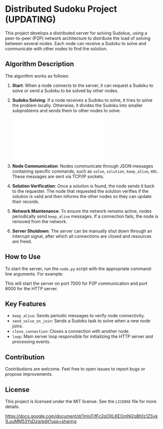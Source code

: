 # Distributed Sudoku Project (UPDATING)

This project develops a distributed server for solving Sudokus, using a peer-to-peer (P2P) network architecture to distribute the load of solving between several nodes. Each node can receive a Sudoku to solve and communicate with other nodes to find the solution.

## Algorithm Description

The algorithm works as follows:

1. **Start**: When a node connects to the server, it can request a Sudoku to solve or send a Sudoku to be solved by other nodes.

2. **Sudoku Solving**: If a node receives a Sudoku to solve, it tries to solve the problem locally. Otherwise, it divides the Sudoku into smaller subproblems and sends them to other nodes to solve.
  ![Flow image](./flow.pdf)
3. **Node Communication**: Nodes communicate through JSON messages containing specific commands, such as `solve`, `solution`, `keep_alive`, etc. These messages are sent via TCP/IP sockets.

4. **Solution Verification**: Once a solution is found, the node sends it back to the requester. The node that requested the solution verifies if the solution is valid and then informs the other nodes so they can update their records.

5. **Network Maintenance**: To ensure the network remains active, nodes periodically send `keep_alive` messages. If a connection fails, the node is removed from the network.

6. **Server Shutdown**: The server can be manually shut down through an interrupt signal, after which all connections are closed and resources are freed.

## How to Use

To start the server, run the `node.py` script with the appropriate command-line arguments. For example:


This will start the server on port 7000 for P2P communication and port 8000 for the HTTP server.

## Key Features

- `keep_alive`: Sends periodic messages to verify node connectivity.
- `send_solve_on_join`: Sends a Sudoku task to solve when a new node joins.
- `close_connection`: Closes a connection with another node.
- `loop`: Main server loop responsible for initializing the HTTP server and processing events.

## Contribution

Contributions are welcome. Feel free to open issues to report bugs or propose improvements.

## License

This project is licensed under the MIT license. See the `LICENSE` file for more details.


https://docs.google.com/document/d/1mloTifFc2gOXLKEOmNj2gBh1z1ZSyk1LuuMM53YsDzg/edit?usp=sharing
